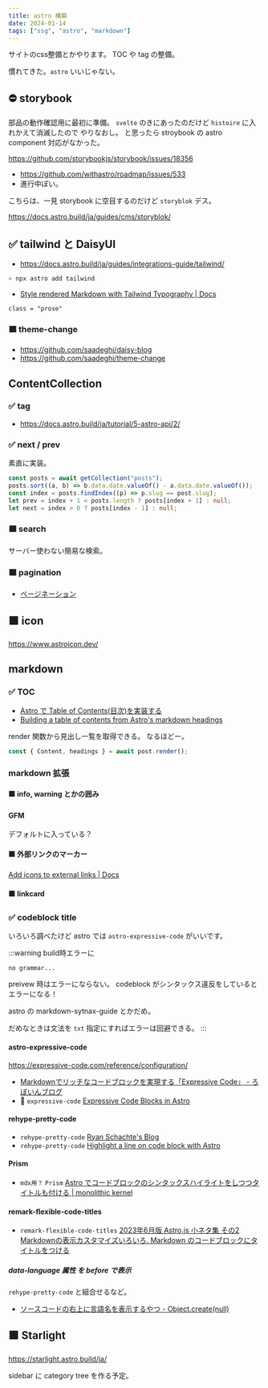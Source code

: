 ```yaml
---
title: astro 構築
date: 2024-01-14
tags: ["ssg", "astro", "markdown"]
---
```


サイトのcss整備とかやります。
TOC や tag の整備。

慣れてきた。`astro` いいじゃない。

## ⛔ storybook

部品の動作確認用に最初に準備。
`svelte` のきにあったのだけど `histoire` に入れかえて消滅したので やりなおし。
と思ったら stroybook の astro component 対応がなかった。

https://github.com/storybookjs/storybook/issues/18356

- https://github.com/withastro/roadmap/issues/533
- 進行中ぽい。

こちらは、一見 storybook に空目するのだけど `storyblok` デス。

https://docs.astro.build/ja/guides/cms/storyblok/

## ✅ tailwind と DaisyUI

- https://docs.astro.build/ja/guides/integrations-guide/tailwind/

```sh
> npx astro add tailwind
```

- [Style rendered Markdown with Tailwind Typography | Docs](https://docs.astro.build/en/recipes/tailwind-rendered-markdown/)

`class = "prose"`

### 🟩 theme-change

- https://github.com/saadeghi/daisy-blog
- https://github.com/saadeghi/theme-change

## ContentCollection

### ✅ tag

- https://docs.astro.build/ja/tutorial/5-astro-api/2/

### ✅ next / prev

素直に実装。

```ts title="タイトルだよー"
const posts = await getCollection("posts");
posts.sort((a, b) => b.data.date.valueOf() - a.data.date.valueOf());
const index = posts.findIndex((p) => p.slug == post.slug);
let prev = index + 1 < posts.length ? posts[index + 1] : null;
let next = index > 0 ? posts[index - 1] : null;
```

### 🟩 search

サーバー使わない簡易な検索。

### 🟩 pagination

- [ページネーション](https://docs.astro.build/ja/core-concepts/routing/#%E3%83%9A%E3%83%BC%E3%82%B8%E3%83%8D%E3%83%BC%E3%82%B7%E3%83%A7%E3%83%B3)

## 🟩 icon

https://www.astroicon.dev/

## markdown

### ✅ TOC

- [Astro で Table of Contents(目次)を実装する](https://egashira.dev/blog/astrojs-toc)
- [Building a table of contents from Astro&#39;s markdown headings](https://kld.dev/building-table-of-contents/)

render 関数から見出し一覧を取得できる。
なるほどー。

```ts
const { Content, headings } = await post.render();
```

### markdown 拡張

#### 🟩 info, warning とかの囲み

#### GFM

デフォルトに入っている？

#### 🟩 外部リンクのマーカー

[Add icons to external links | Docs](https://docs.astro.build/en/recipes/external-links/)

#### 🟩 linkcard

### ✅ codeblock title

いろいろ調べたけど astro では `astro-expressive-code` がいいです。

:::warning build時エラーに 

`no grammar...`

preivew 時はエラーにならない。
codeblock がシンタックス違反をしているとエラーになる！

astro の markdown-sytnax-guide とかだめ。

だめなときは文法を `txt` 指定にすればエラーは回避できる。
:::

#### astro-expressive-code

https://expressive-code.com/reference/configuration/

- [Markdownでリッチなコードブロックを実現する「Expressive Code」 - ろぼいんブログ](https://roboin.io/article/2023/12/16/how-to-use-expressive-code-in-markdown-and-astro/)
- 👀 `expressive-code` [Expressive Code Blocks in Astro](https://scottwillsey.com/astro-expressive-code/)

#### rehype-pretty-code

- `rehype-pretty-code` [Ryan Schachte&#39;s Blog](https://ryan-schachte.com/blog/fun_with_code_blocks/)
- `rehype-pretty-code` [Highlight a line on code block with Astro](https://sat0shi.dev/posts/highlight-line-on-codeblock-with-astro/)

#### Prism

- `mdx用？` `Prism` [Astro でコードブロックのシンタックスハイライトをしつつタイトルも付ける | monolithic kernel](https://blog.mono0x.net/2023/07/10/astro-syntax-highlight-with-title/)

#### remark-flexible-code-titles

- `remark-flexible-code-titles` [2023年6月版 Astro.js 小ネタ集 その2 Markdownの表示カスタマイズいろいろ. Markdown のコードブロックにタイトルをつける](https://zenn.dev/asopitech/articles/20230604-012854_1#3.-markdown-%E3%81%AE%E3%82%B3%E3%83%BC%E3%83%89%E3%83%96%E3%83%AD%E3%83%83%E3%82%AF%E3%81%AB%E3%82%BF%E3%82%A4%E3%83%88%E3%83%AB%E3%82%92%E3%81%A4%E3%81%91%E3%82%8B)

##### data-language 属性 を before で表示

`rehype-pretty-code` と組合せるなど。

- [ソースコードの右上に言語名を表示するやつ - Object.create(null)](https://susisu.hatenablog.com/entry/2017/08/06/235706)

## 🟩 Starlight

https://starlight.astro.build/ja/

sidebar に category tree を作る予定。

